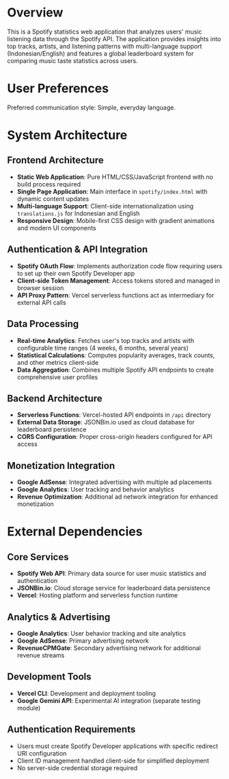 # Overview

This is a Spotify statistics web application that analyzes users' music listening data through the Spotify API. The application provides insights into top tracks, artists, and listening patterns with multi-language support (Indonesian/English) and features a global leaderboard system for comparing music taste statistics across users.

# User Preferences

Preferred communication style: Simple, everyday language.

# System Architecture

## Frontend Architecture
- **Static Web Application**: Pure HTML/CSS/JavaScript frontend with no build process required
- **Single Page Application**: Main interface in `spotify/index.html` with dynamic content updates
- **Multi-language Support**: Client-side internationalization using `translations.js` for Indonesian and English
- **Responsive Design**: Mobile-first CSS design with gradient animations and modern UI components

## Authentication & API Integration
- **Spotify OAuth Flow**: Implements authorization code flow requiring users to set up their own Spotify Developer app
- **Client-side Token Management**: Access tokens stored and managed in browser session
- **API Proxy Pattern**: Vercel serverless functions act as intermediary for external API calls

## Data Processing
- **Real-time Analytics**: Fetches user's top tracks and artists with configurable time ranges (4 weeks, 6 months, several years)
- **Statistical Calculations**: Computes popularity averages, track counts, and other metrics client-side
- **Data Aggregation**: Combines multiple Spotify API endpoints to create comprehensive user profiles

## Backend Architecture
- **Serverless Functions**: Vercel-hosted API endpoints in `/api` directory
- **External Data Storage**: JSONBin.io used as cloud database for leaderboard persistence
- **CORS Configuration**: Proper cross-origin headers configured for API access

## Monetization Integration
- **Google AdSense**: Integrated advertising with multiple ad placements
- **Google Analytics**: User tracking and behavior analytics
- **Revenue Optimization**: Additional ad network integration for enhanced monetization

# External Dependencies

## Core Services
- **Spotify Web API**: Primary data source for user music statistics and authentication
- **JSONBin.io**: Cloud storage service for leaderboard data persistence
- **Vercel**: Hosting platform and serverless function runtime

## Analytics & Advertising
- **Google Analytics**: User behavior tracking and site analytics
- **Google AdSense**: Primary advertising network
- **RevenueCPMGate**: Secondary advertising network for additional revenue streams

## Development Tools
- **Vercel CLI**: Development and deployment tooling
- **Google Gemini API**: Experimental AI integration (separate testing module)

## Authentication Requirements
- Users must create Spotify Developer applications with specific redirect URI configuration
- Client ID management handled client-side for simplified deployment
- No server-side credential storage required